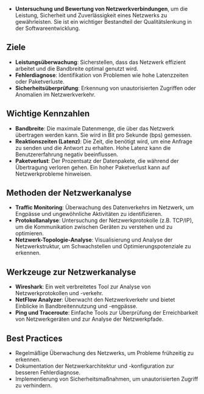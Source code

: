 - **Untersuchung und Bewertung von Netzwerkverbindungen**, um die Leistung, Sicherheit und Zuverlässigkeit eines Netzwerks zu gewährleisten. Sie ist ein wichtiger Bestandteil der Qualitätslenkung in der Softwareentwicklung.

## Ziele
- **Leistungsüberwachung**: Sicherstellen, dass das Netzwerk effizient arbeitet und die Bandbreite optimal genutzt wird.
- **Fehlerdiagnose**: Identifikation von Problemen wie hohe Latenzzeiten oder Paketverluste.
- **Sicherheitsüberprüfung**: Erkennung von unautorisierten Zugriffen oder Anomalien im Netzwerkverkehr.

## Wichtige Kennzahlen
- **Bandbreite**: Die maximale Datenmenge, die über das Netzwerk übertragen werden kann. Sie wird in Bit pro Sekunde (bps) gemessen.
- **Reaktionszeiten (Latenz)**: Die Zeit, die benötigt wird, um eine Anfrage zu senden und die Antwort zu erhalten. Hohe Latenz kann die Benutzererfahrung negativ beeinflussen.
- **Paketverlust**: Der Prozentsatz der Datenpakete, die während der Übertragung verloren gehen. Ein hoher Paketverlust kann auf Netzwerkprobleme hinweisen.

## Methoden der Netzwerkanalyse
- **Traffic Monitoring**: Überwachung des Datenverkehrs im Netzwerk, um Engpässe und ungewöhnliche Aktivitäten zu identifizieren.
- **Protokollanalyse**: Untersuchung der Netzwerkprotokolle (z.B. TCP/IP), um die Kommunikation zwischen Geräten zu verstehen und zu optimieren.
- **Netzwerk-Topologie-Analyse**: Visualisierung und Analyse der Netzwerkstruktur, um Schwachstellen und Optimierungspotenziale zu erkennen.

## Werkzeuge zur Netzwerkanalyse
- **Wireshark**: Ein weit verbreitetes Tool zur Analyse von Netzwerkprotokollen und -verkehr.
- **NetFlow Analyzer**: Überwacht den Netzwerkverkehr und bietet Einblicke in Bandbreitennutzung und -engpässe.
- **Ping und Traceroute**: Einfache Tools zur Überprüfung der Erreichbarkeit von Netzwerkgeräten und zur Analyse der Netzwerkpfade.

## Best Practices
- Regelmäßige Überwachung des Netzwerks, um Probleme frühzeitig zu erkennen.
- Dokumentation der Netzwerkarchitektur und -konfiguration zur besseren Fehlerdiagnose.
- Implementierung von Sicherheitsmaßnahmen, um unautorisierten Zugriff zu verhindern.

